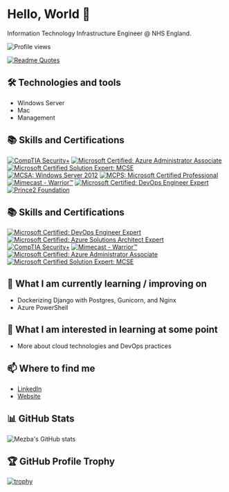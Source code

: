 # Hello, World 👋

Information Technology Infrastructure Engineer @ NHS England.

![Profile views](https://gpvc.arturio.dev/mezbauddin)

[![Readme Quotes](https://quotes-github-readme.vercel.app/api?type=horizontal&theme=algolia&quote=Technology%20is%20a%20tool%20for%20exploring%20the%20world,%20philosophy%20is%20a%20way%20of%20understanding%20it,%20leadership%20is%20a%20skill%20for%20influencing%20it,%20and%20learning%20is%20a%20process%20of%20adapting%20to%20it.&author=Mezba%20Uddin)](https://github.com/piyushsuthar/github-readme-quotes)


## 🛠️ Technologies and tools

- Windows Server
- Mac
- Management

## 📚 Skills and Certifications

[![CompTIA Security+](https://img.shields.io/badge/CompTIA-Security%2B-0052CC?style=for-the-badge&logo=CompTIA&logoColor=white)](https://www.comptia.org/certifications/security)
[![Microsoft Certified: Azure Administrator Associate](https://img.shields.io/badge/Microsoft%20Certified-Azure%20Administrator%20Associate-0078D7?style=for-the-badge&logo=Microsoft%20Azure&logoColor=white)](https://docs.microsoft.com/learn/certifications/azure-administrator-associate/)
[![Microsoft Certified Solution Expert: MCSE](https://img.shields.io/badge/Microsoft%20Certified%20Solution%20Expert-MCSE-0078D7?style=for-the-badge&logo=Microsoft&logoColor=white)](https://docs.microsoft.com/learn/certifications/mcse-solutions-expert/)
[![MCSA: Windows Server 2012](https://img.shields.io/badge/MCSA-Windows%20Server%202012-0078D7?style=for-the-badge&logo=Microsoft&logoColor=white)](https://docs.microsoft.com/learn/certifications/mcsa-windows-server-2012/)
[![MCPS: Microsoft Certified Professional](https://img.shields.io/badge/MCPS-Microsoft%20Certified%20Professional-0078D7?style=for-the-badge&logo=Microsoft&logoColor=white)](https://www.microsoft.com/en-us/learning/microsoft-certified-professional.aspx)
[![Mimecast - Warrior™](https://img.shields.io/badge/Mimecast-Warrior%E2%84%A2-00AEEF?style=for-the-badge)](https://www.mimecast.com/products/mimecast-for-email/cyber-security/warrior-training/)
[![Microsoft Certified: DevOps Engineer Expert](https://img.shields.io/badge/Microsoft%20Certified-DevOps%20Engineer%20Expert-0078D7?style=for-the-badge&logo=Microsoft&logoColor=white)](https://docs.microsoft.com/learn/certifications/devops-engineer/)
[![Prince2 Foundation](https://img.shields.io/badge/Prince2-Foundation-009D7D?style=for-the-badge)](https://www.axelos.com/certifications/prince2-certifications)


## 📚 Skills and Certifications

[![Microsoft Certified: DevOps Engineer Expert](https://images.credly.com/size/110x110/images/c3ab66f8-5d59-4afa-a6c2-0ba30a1989ca/CERT-Expert-DevOps-Engineer-600x600.png)](CREDLY_BADGE_LINK)
[![Microsoft Certified: Azure Solutions Architect Expert](https://images.credly.com/size/110x110/images/987adb7e-49be-4e24-b67e-55986bd3fe66/azure-solutions-architect-expert-600x600.png)](CREDLY_BADGE_LINK)
[![CompTIA Security+](https://images.credly.com/size/110x110/images/74790a75-8451-400a-8536-92d792c5184a/CompTIA_Security_2Bce.png)](CREDLY_BADGE_LINK)
[![Mimecast - Warrior™](https://images.credly.com/size/110x110/images/e312fee3-7d04-48df-9daf-76d83940cd8a/image.png)](CREDLY_BADGE_LINK)
[![Microsoft Certified: Azure Administrator Associate](https://images.credly.com/size/110x110/images/336eebfc-0ac3-4553-9a67-b402f491f185/azure-administrator-associate-600x600.png)](CREDLY_BADGE_LINK)
[![Microsoft Certified Solution Expert: MCSE](https://images.credly.com/size/110x110/images/1f573e41-f5bf-48ed-a22c-171f0b889e4f/MCSE_Productivity-01.png)](CREDLY_BADGE_LINK)



## 🌱 What I am currently learning / improving on

- Dockerizing Django with Postgres, Gunicorn, and Nginx
- Azure PowerShell

## 🤔 What I am interested in learning at some point

- More about cloud technologies and DevOps practices

## 📫 Where to find me

- [LinkedIn](https://www.linkedin.com/in/mezbauddin/)
- [Website](https://mezbauddin.com)

## 📊 GitHub Stats

![Mezba's GitHub stats](https://github-readme-stats.vercel.app/api?username=mezbauddin&show_icons=true&theme=radical)

## 🏆 GitHub Profile Trophy

[![trophy](https://github-profile-trophy.vercel.app/?username=mezbauddin&theme=onedark)](https://github.com/ryo-ma/github-profile-trophy)

